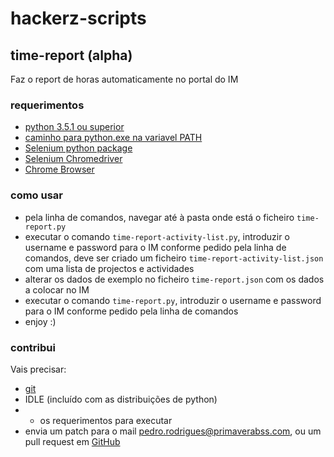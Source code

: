 # hackerz-scripts

## time-report (alpha)
Faz o report de horas automaticamente no portal do IM

### requerimentos
* [python 3.5.1 ou superior](https://www.python.org/downloads/)
* [caminho para python.exe na variavel PATH](http://stackoverflow.com/questions/3701646/how-to-add-to-the-pythonpath-in-windows-7)
* [Selenium python package](http://selenium-python.readthedocs.org/installation.html)
* [Selenium Chromedriver](https://sites.google.com/a/chromium.org/chromedriver/downloads)
* [Chrome Browser](https://www.google.com/chrome/browser/desktop/)

### como usar
* pela linha de comandos, navegar até à pasta onde está o ficheiro `time-report.py`
* executar o comando `time-report-activity-list.py`, introduzir o username e password para o IM conforme pedido pela linha de comandos, deve ser criado um ficheiro `time-report-activity-list.json` com uma lista de projectos e actividades
* alterar os dados de exemplo no ficheiro `time-report.json` com os dados a colocar no IM
* executar o comando `time-report.py`, introduzir o username e password para o IM conforme pedido pela linha de comandos
* enjoy :)

### contribui
Vais precisar:
* [git](https://git-scm.com/)
* IDLE (incluído com as distribuições de python)
* + os requerimentos para executar
* envia um patch para o mail [pedro.rodrigues@primaverabss.com](mailto:pedro.rodrigues@primaverabss.com), ou um pull request em [GitHub](https://github.com/PrimaveraBSS/hackerz-scripts)
